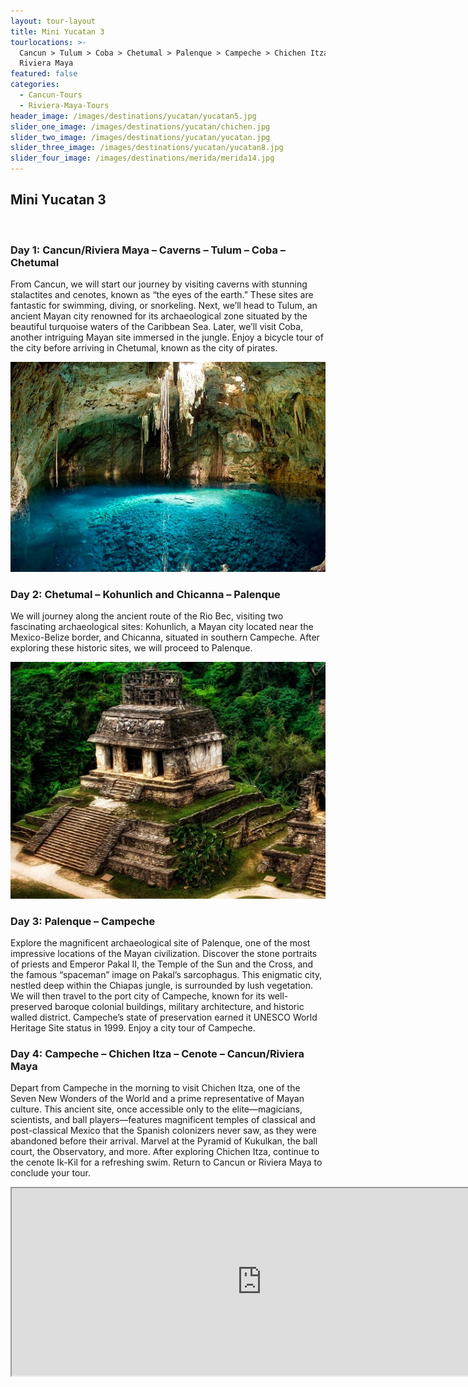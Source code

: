 ```yaml
---
layout: tour-layout
title: Mini Yucatan 3
tourlocations: >-
  Cancun > Tulum > Coba > Chetumal > Palenque > Campeche > Chichen Itza >
  Riviera Maya
featured: false
categories:
  - Cancun-Tours
  - Riviera-Maya-Tours
header_image: /images/destinations/yucatan/yucatan5.jpg
slider_one_image: /images/destinations/yucatan/chichen.jpg
slider_two_image: /images/destinations/yucatan/yucatan.jpg
slider_three_image: /images/destinations/yucatan/yucatan8.jpg
slider_four_image: /images/destinations/merida/merida14.jpg
---
```

## Mini Yucatan 3

&nbsp;

### Day 1: Cancun/Riviera Maya – Caverns – Tulum – Coba – Chetumal

From Cancun, we will start our journey by visiting caverns with stunning stalactites and cenotes, known as “the eyes of the earth.” These sites are fantastic for swimming, diving, or snorkeling. Next, we’ll head to Tulum, an ancient Mayan city renowned for its archaeological zone situated by the beautiful turquoise waters of the Caribbean Sea. Later, we’ll visit Coba, another intriguing Mayan site immersed in the jungle. Enjoy a bicycle tour of the city before arriving in Chetumal, known as the city of pirates.

![](/images/destinations/yucatan/yucatan8.jpg)

### Day 2: Chetumal – Kohunlich and Chicanna – Palenque

We will journey along the ancient route of the Rio Bec, visiting two fascinating archaeological sites: Kohunlich, a Mayan city located near the Mexico-Belize border, and Chicanna, situated in southern Campeche. After exploring these historic sites, we will proceed to Palenque.

![](/images/destinations/palenque/palenque8.jpg)

### Day 3: Palenque – Campeche

Explore the magnificent archaeological site of Palenque, one of the most impressive locations of the Mayan civilization. Discover the stone portraits of priests and Emperor Pakal II, the Temple of the Sun and the Cross, and the famous “spaceman” image on Pakal’s sarcophagus. This enigmatic city, nestled deep within the Chiapas jungle, is surrounded by lush vegetation. We will then travel to the port city of Campeche, known for its well-preserved baroque colonial buildings, military architecture, and historic walled district. Campeche’s state of preservation earned it UNESCO World Heritage Site status in 1999. Enjoy a city tour of Campeche.

### Day 4: Campeche – Chichen Itza – Cenote – Cancun/Riviera Maya

Depart from Campeche in the morning to visit Chichen Itza, one of the Seven New Wonders of the World and a prime representative of Mayan culture. This ancient site, once accessible only to the elite—magicians, scientists, and ball players—features magnificent temples of classical and post-classical Mexico that the Spanish colonizers never saw, as they were abandoned before their arrival. Marvel at the Pyramid of Kukulkan, the ball court, the Observatory, and more. After exploring Chichen Itza, continue to the cenote Ik-Kil for a refreshing swim. Return to Cancun or Riviera Maya to conclude your tour.

<div class="map-container">

<iframe src="https://www.google.com/maps/d/u/0/embed?mid=1iGLRzbmZmQdWUnRZf-nEOINq8kBf6X0&amp;ehbc=2E312F&amp;noprof=1" width="800" height="300"></iframe>

</div>

&nbsp;
